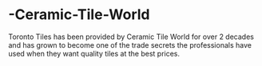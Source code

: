 # -Ceramic-Tile-World
Toronto Tiles has been provided by Ceramic Tile World for over 2 decades and has grown to become one of the trade secrets the professionals have used when they want quality tiles at the best prices.
